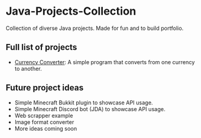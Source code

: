 # Java-Projects-Collection
Collection of diverse Java projects. Made for fun and to build portfolio.

## Full list of projects
- [Currency Converter](http://handlebarsjs.com/): A simple program that converts from one currency to another.

## Future project ideas
- Simple Minecraft Bukkit plugin to showcase API usage.
- Simple Minecraft Discord bot (JDA) to showcase API usage.
- Web scrapper example
- Image format converter
- More ideas coming soon
